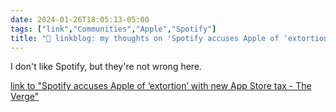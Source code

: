 ```yaml
---
date: 2024-01-26T18:05:13-05:00
tags: ["link","Communities","Apple","Spotify"]
title: "🔗 linkblog: my thoughts on 'Spotify accuses Apple of ‘extortion’ with new App Store tax - The Verge'"
---
```

I don't like Spotify, but they're not wrong here.

[link to "Spotify accuses Apple of ‘extortion’ with new App Store tax - The Verge"](https://www.theverge.com/2024/1/26/24052162/spotify-apple-app-store-tax-eu-dma)